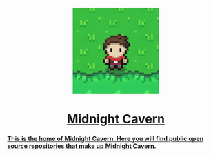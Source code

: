 <p align="center">
  <a href="midnightcavern.kaytwenty.com"><img src="/assets/cavernlogo.png" height="200" width="200" alt="Midnight Cavern" </a>
</p>
<h1 align="center">Midnight Cavern</h1>

#### This is the home of Midnight Cavern. Here you will find public open source repositories that make up Midnight Cavern. 
